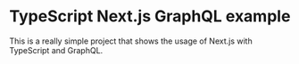 # TypeScript Next.js GraphQL example

This is a really simple project that shows the usage of Next.js with TypeScript and GraphQL.
